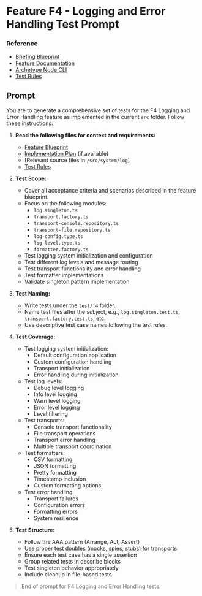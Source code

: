 # Feature F4 - Logging and Error Handling Test Prompt

### Reference

- [Briefing Blueprint](/docs/briefing.blueprint.md)
- [Feature Documentation](/docs/f4-logging-and-error-handling.blueprint.md)
- [Archetype Node CLI](/containers/c0-node-cli/docs/node-cli.archetype.md)
- [Test Rules](/containers/c0-node-cli/.ai/rules/test.rules.md)

## Prompt

You are to generate a comprehensive set of tests for the F4 Logging and Error Handling feature as implemented in the current `src` folder. Follow these instructions:

1. **Read the following files for context and requirements:**
   - [Feature Blueprint](/docs/f4-logging-and-error-handling.blueprint.md)
   - [Implementation Plan](/containers/c0-node-cli/docs/f4/f4-logging-and-error-handling.plan.md) (if available)
   - [Relevant source files in `/src/system/log`]
   - [Test Rules](/containers/c0-node-cli/.ai/rules/test.rules.md)

2. **Test Scope:**
   - Cover all acceptance criteria and scenarios described in the feature blueprint.
   - Focus on the following modules:
     - `log.singleton.ts`
     - `transport.factory.ts`
     - `transport-console.repository.ts`
     - `transport-file.repository.ts`
     - `log-config.type.ts`
     - `log-level.type.ts`
     - `formatter.factory.ts`
   - Test logging system initialization and configuration
   - Test different log levels and message routing
   - Test transport functionality and error handling
   - Test formatter implementations
   - Validate singleton pattern implementation

3. **Test Naming:**
   - Write tests under the `test/f4` folder.
   - Name test files after the subject, e.g., `log.singleton.test.ts`, `transport.factory.test.ts`, etc.
   - Use descriptive test case names following the test rules.

4. **Test Coverage:**
   - Test logging system initialization:
     - Default configuration application
     - Custom configuration handling
     - Transport initialization
     - Error handling during initialization
   - Test log levels:
     - Debug level logging
     - Info level logging
     - Warn level logging
     - Error level logging
     - Level filtering
   - Test transports:
     - Console transport functionality
     - File transport operations
     - Transport error handling
     - Multiple transport coordination
   - Test formatters:
     - CSV formatting
     - JSON formatting
     - Pretty formatting
     - Timestamp inclusion
     - Custom formatting options
   - Test error handling:
     - Transport failures
     - Configuration errors
     - Formatting errors
     - System resilience

5. **Test Structure:**
   - Follow the AAA pattern (Arrange, Act, Assert)
   - Use proper test doubles (mocks, spies, stubs) for transports
   - Ensure each test case has a single assertion
   - Group related tests in describe blocks
   - Test singleton behavior appropriately
   - Include cleanup in file-based tests

> End of prompt for F4 Logging and Error Handling tests. 